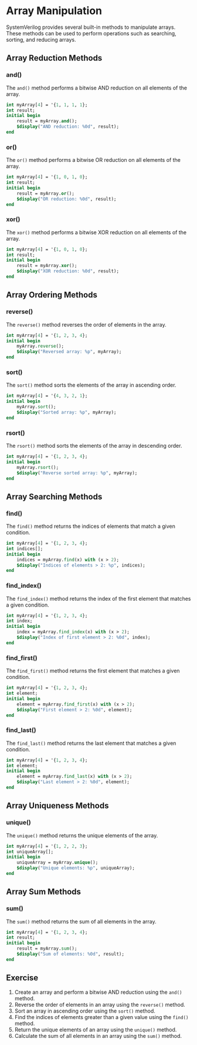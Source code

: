# Array Manipulation

SystemVerilog provides several built-in methods to manipulate arrays. These methods can be used to perform operations such as searching, sorting, and reducing arrays.

## Array Reduction Methods

### and()
The `and()` method performs a bitwise AND reduction on all elements of the array.
```systemverilog
int myArray[4] = '{1, 1, 1, 1};
int result;
initial begin
    result = myArray.and();
    $display("AND reduction: %0d", result);
end
```

### or()
The `or()` method performs a bitwise OR reduction on all elements of the array.
```systemverilog
int myArray[4] = '{1, 0, 1, 0};
int result;
initial begin
    result = myArray.or();
    $display("OR reduction: %0d", result);
end
```

### xor()
The `xor()` method performs a bitwise XOR reduction on all elements of the array.
```systemverilog
int myArray[4] = '{1, 0, 1, 0};
int result;
initial begin
    result = myArray.xor();
    $display("XOR reduction: %0d", result);
end
```

## Array Ordering Methods

### reverse()
The `reverse()` method reverses the order of elements in the array.
```systemverilog
int myArray[4] = '{1, 2, 3, 4};
initial begin
    myArray.reverse();
    $display("Reversed array: %p", myArray);
end
```

### sort()
The `sort()` method sorts the elements of the array in ascending order.
```systemverilog
int myArray[4] = '{4, 3, 2, 1};
initial begin
    myArray.sort();
    $display("Sorted array: %p", myArray);
end
```

### rsort()
The `rsort()` method sorts the elements of the array in descending order.
```systemverilog
int myArray[4] = '{1, 2, 3, 4};
initial begin
    myArray.rsort();
    $display("Reverse sorted array: %p", myArray);
end
```

## Array Searching Methods

### find()
The `find()` method returns the indices of elements that match a given condition.
```systemverilog
int myArray[4] = '{1, 2, 3, 4};
int indices[];
initial begin
    indices = myArray.find(x) with (x > 2);
    $display("Indices of elements > 2: %p", indices);
end
```

### find_index()
The `find_index()` method returns the index of the first element that matches a given condition.
```systemverilog
int myArray[4] = '{1, 2, 3, 4};
int index;
initial begin
    index = myArray.find_index(x) with (x > 2);
    $display("Index of first element > 2: %0d", index);
end
```

### find_first()
The `find_first()` method returns the first element that matches a given condition.
```systemverilog
int myArray[4] = '{1, 2, 3, 4};
int element;
initial begin
    element = myArray.find_first(x) with (x > 2);
    $display("First element > 2: %0d", element);
end
```

### find_last()
The `find_last()` method returns the last element that matches a given condition.
```systemverilog
int myArray[4] = '{1, 2, 3, 4};
int element;
initial begin
    element = myArray.find_last(x) with (x > 2);
    $display("Last element > 2: %0d", element);
end
```

## Array Uniqueness Methods

### unique()
The `unique()` method returns the unique elements of the array.
```systemverilog
int myArray[4] = '{1, 2, 2, 3};
int uniqueArray[];
initial begin
    uniqueArray = myArray.unique();
    $display("Unique elements: %p", uniqueArray);
end
```

## Array Sum Methods

### sum()
The `sum()` method returns the sum of all elements in the array.
```systemverilog
int myArray[4] = '{1, 2, 3, 4};
int result;
initial begin
    result = myArray.sum();
    $display("Sum of elements: %0d", result);
end
```

## Exercise
1. Create an array and perform a bitwise AND reduction using the `and()` method.
2. Reverse the order of elements in an array using the `reverse()` method.
3. Sort an array in ascending order using the `sort()` method.
4. Find the indices of elements greater than a given value using the `find()` method.
5. Return the unique elements of an array using the `unique()` method.
6. Calculate the sum of all elements in an array using the `sum()` method.
